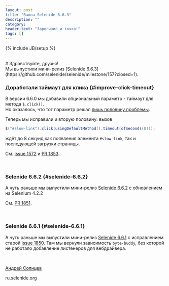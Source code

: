 ```yaml
---
layout: post
title: "Вышла Selenide 6.6.3"
description: ""
category:
header-text: "Зарелизил и точка!"
tags: []
---
```

{% include JB/setup %}

<br>
# Здравствуйте, друзья!

<br>
Мы выпустили мини-релиз [Selenide 6.6.3](https://github.com/selenide/selenide/milestone/157?closed=1).


### Доработали таймаут для клика {#improve-click-timeout}

В версии 6.6.0 мы добавили опциональный параметр - таймаут для метода `$.click()`.  
Но оказалось, что тот параметр решал [лишь половину проблемы](/2022/06/08/selenide-6.6.0/#click-timeout).

Теперь мы исправили и вторую половину: вызов 
```java
$("#slow-link").click(usingDefaultMethod().timeout(ofSeconds(8)));
```

ждёт до 8 секунд как появления элемента `#slow-link`, так и последующей загрузки страницы.

См. [issue 1572](https://github.com/selenide/selenide/issues/1572) и [PR 1853](https://github.com/selenide/selenide/pull/1853).

<br>

### Selenide 6.6.2 {#selenide-6.6.2}

А чуть раньше мы выпустили мини-релиз [Selenide 6.6.2](https://github.com/selenide/selenide/milestone/156?closed=1) с обновлением на Selenium 4.2.2

См. [PR 1851](https://github.com/selenide/selenide/pull/1851).

<br>

### Selenide 6.6.1 {#selenide-6.6.1}

А чуть раньше мы выпустили мини-релиз [Selenide 6.6.1](https://github.com/selenide/selenide/milestone/155?closed=1)
с исправлением старой [issue 1850](https://github.com/selenide/selenide/issues/1850).
Там мы вернули зависимость `byte-buddy`, без которой не работало добавление листенеров для вебдрайвера.

<br>


[Андрей Солнцев](http://asolntsev.github.io/)

ru.selenide.org

